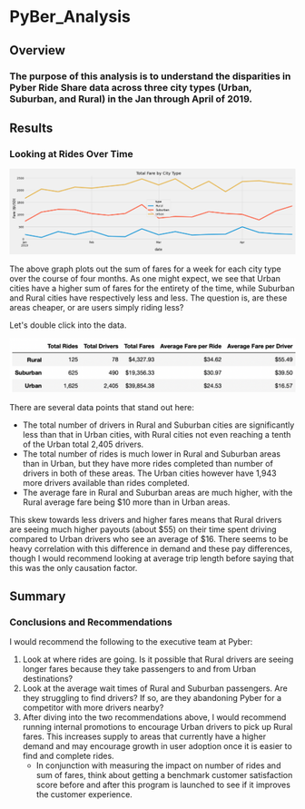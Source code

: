 # PyBer_Analysis

## Overview 

### The purpose of this analysis is to understand the disparities in Pyber Ride Share data across three city types (Urban, Suburban, and Rural) in the Jan through April of 2019. 

## Results 

### Looking at Rides Over Time 

![Pyber_fare_summary.png](Analysis/Pyber_fare_summary.png)

The above graph plots out the sum of fares for a week for each city type over the course of four months. As one might expect,  we see that Urban cities have a higher sum of fares for the entirety of the time, while Suburban and Rural cities have respectively less and less. The question is, are these areas cheaper, or are users simply riding less? 

Let's double click into the data. 

![Pyber_table.png](Analysis/Pyber_table.png)

There are several data points that stand out here: 

- The total number of drivers in Rural and Suburban cities are significantly less than that in Urban cities, with Rural cities not even reaching a tenth of the Urban total 2,405 drivers. 
- The total number of rides is much lower in Rural and Suburban areas than in Urban, but they have more rides completed than number of drivers in both of these areas. The Urban cities however have 1,943 more drivers available than rides completed.
- The average fare in Rural and Suburban areas are much higher, with the Rural average fare being $10 more than in Urban areas. 

This skew towards less drivers and higher fares means that Rural drivers are seeing much higher payouts (about $55) on their time spent driving compared to Urban drivers who see an average of $16. There seems to be heavy correlation with this difference in demand and these pay differences, though I would recommend looking at average trip length before saying that this was the only causation factor. 


## Summary 

### Conclusions and Recommendations 

I would recommend the following to the executive team at Pyber: 

1) Look at where rides are going. Is it possible that Rural drivers are seeing longer fares because they take passengers to and from Urban destinations? 
2) Look at the average wait times of Rural and Suburban passengers. Are they struggling to find drivers? If so, are they abandoning Pyber for a competitor with more drivers nearby? 
3) After diving into the two recommendations above, I would recommend running internal promotions to encourage Urban drivers to pick up Rural fares. This increases supply to areas that currently have a higher demand and may encourage growth in user adoption once it is easier to find and complete rides. 
    - In conjunction with measuring the impact on number of rides and sum of fares, think about getting a benchmark customer satisfaction score before and after          this program is launched to see if it improves the customer experience. 


